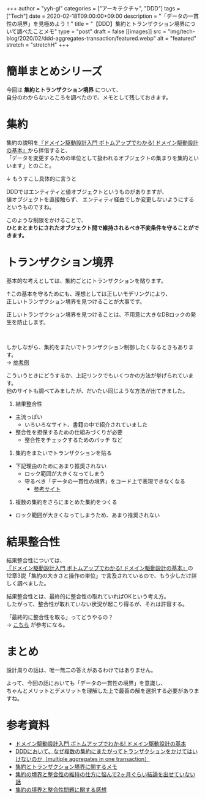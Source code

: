 +++
author = "yyh-gl"
categories = ["アーキテクチャ", "DDD"]
tags = ["Tech"]
date = 2020-02-18T09:00:00+09:00
description = "「データの一貫性の境界」を見極めよう！"
title = "【DDD】集約とトランザクション境界について調べたことメモ"
type = "post"
draft = false
[[images]]
  src = "img/tech-blog/2020/02/ddd-aggregates-transaction/featured.webp"
  alt = "featured"
  stretch = "stretchH"
+++


# 簡単まとめシリーズ

今回は <b>集約とトランザクション境界</b> について、<br>
自分のわからないところを調べたので、メモとして残しておきます。

# 集約
集約の説明を[『ドメイン駆動設計入門 ボトムアップでわかる! ドメイン駆動設計の基本』](https://www.amazon.co.jp/gp/product/479815072X)から拝借すると、<br>
「データを変更するための単位として扱われるオブジェクトの集まりを集約といいます」とのこと。

↓ もうすこし具体的に言うと

DDDではエンティティと値オブジェクトというものがありますが、<br>
値オブジェクトを直接触らず、
エンティティ経由でしか変更しないようにするというものですね。

このような制限をかけることで、<br>
<b>ひとまとまりにされたオブジェクト間で維持されるべき不変条件を守ることができます。</b>

# トランザクション境界
基本的な考えとしては、集約ごとにトランザクションを貼ります。<br>

↑この基本を守るためにも、理想としては正しいモデリングにより、<br>
正しいトランザクション境界を見つけることが大事です。

正しいトランザクション境界を見つけることは、不用意に大きなDBロックの発生を防止します。

<br>

しかしながら、集約をまたいでトランザクション制御したくなるときもあります。<br>
→ [参考例](https://kbigwheel.hateblo.jp/entry/2018/12/03/aggregate-and-consistency)

こういうときにどうするか、上記リンクでもいくつかの方法が挙げられています。<br>
他のサイトも調べてみましたが、だいたい同じような方法が出てきました。

1. 結果整合性
  - 主流っぽい
     - いろいろなサイト、書籍の中で紹介されていました
  - 整合性を担保するための仕組みづくりが必要
     - 整合性をチェックするためのバッチ など
1. 集約をまたいでトランザクションを貼る
  - 下記理由のためにあまり推奨されない
     - ロック範囲が大きくなってしまう
     - 守るべき「データの一貫性の境界」をコード上で表現できなくなる
         - [参考サイト](https://www.pospome.work/entry/20161023/1477206615)
1. 複数の集約をさらにまとめた集約をつくる
  - ロック範囲が大きくなってしまうため、あまり推奨されない

# 結果整合性
結果整合性については、<br>
[『ドメイン駆動設計入門 ボトムアップでわかる! ドメイン駆動設計の基本』](https://www.amazon.co.jp/gp/product/479815072X)の <br>
12章3説「集約の大きさと操作の単位」で言及されているので、もう少しだけ詳しく調べました。

結果整合性とは、最終的に整合性の取れていればOKという考え方。<br>
したがって、整合性が取れていない状況が起こり得るが、それは許容する。

「最終的に整合性を取る」ってどうやるの？<br>
→ [こちら](https://qiita.com/j5ik2o/items/ae8a4d3cdaa24afe7599#%E8%A7%A3%E6%B1%BA%E7%AD%962-%E4%B8%80%E6%99%82%E7%9A%84%E3%81%AA%E6%95%B4%E5%90%88%E6%80%A7%E3%81%AE%E7%A0%B4%E7%B6%BB%E3%82%92%E5%8F%97%E3%81%91%E5%85%A5%E3%82%8C%E7%B5%90%E6%9E%9C%E6%95%B4%E5%90%88%E6%80%A7%E3%82%92%E4%BD%BF%E3%81%86%E3%81%AB%E3%81%A4%E3%81%84%E3%81%A6)
が参考になる。

# まとめ
設計周りの話は、唯一無二の答えがあるわけではありません。

よって、今回の話においても「データの一貫性の境界」を意識し、<br>
ちゃんとメリットとデメリットを理解した上で最善の解を選択する必要がありますね。<br>

# 参考資料
- [ドメイン駆動設計入門 ボトムアップでわかる! ドメイン駆動設計の基本](https://www.amazon.co.jp/gp/product/479815072X)
- [DDDにおいて、なぜ複数の集約にまたがってトランザクションをかけてはいけないのか（multiple aggregates in one transaction）](https://www.pospome.work/entry/20161023/1477206615)
- [集約とトランザクション境界に関するメモ](https://dnskimox.hateblo.jp/entry/2018/12/22/154038)
- [集約の境界と整合性の維持の仕方に悩んで2ヶ月ぐらい結論を出せていない話](https://kbigwheel.hateblo.jp/entry/2018/12/03/aggregate-and-consistency)
- [集約の境界と整合性問題に関する感想](https://qiita.com/j5ik2o/items/ae8a4d3cdaa24afe7599)
